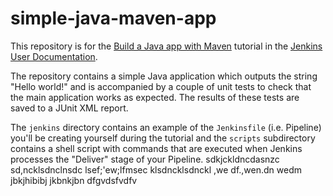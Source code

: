 # simple-java-maven-app

This repository is for the
[Build a Java app with Maven](https://jenkins.io/doc/tutorials/build-a-java-app-with-maven/)
tutorial in the [Jenkins User Documentation](https://jenkins.io/doc/).

The repository contains a simple Java application which outputs the string
"Hello world!" and is accompanied by a couple of unit tests to check that the
main application works as expected. The results of these tests are saved to a
JUnit XML report.

The `jenkins` directory contains an example of the `Jenkinsfile` (i.e. Pipeline)
you'll be creating yourself during the tutorial and the `scripts` subdirectory
contains a shell script with commands that are executed when Jenkins processes
the "Deliver" stage of your Pipeline.
sdkjckldncdasnzc
sd,ncklsdnclnsdc
lsef;'ew;lfmsec
klsdncklsdnckl
,we df.,wen.dn wedm
jbkjhibibj
jkbnkjbn
dfgvdsfvdfv
